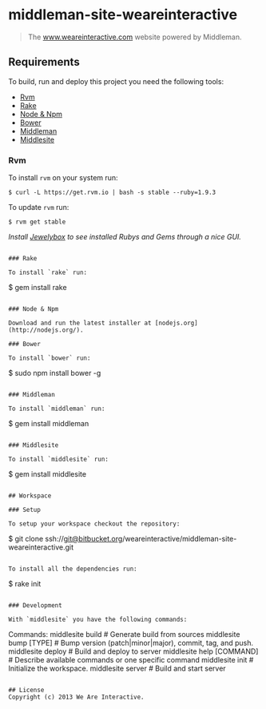 # middleman-site-weareinteractive

> The www.weareinteractive.com website powered by Middleman.

## Requirements

To build, run and deploy this project you need the following tools:

* [Rvm](https://rvm.io/)
* [Rake](http://rake.rubyforge.org/)
* [Node & Npm](http://nodejs.org/)
* [Bower](http://twitter.github.com/bower/)
* [Middleman](http://middlemanapp.com)
* [Middlesite](https://github.com/franklinkim/middlesite)

### Rvm

To install `rvm` on your system run:

```
$ curl -L https://get.rvm.io | bash -s stable --ruby=1.9.3
```

To update `rvm` run:

```
$ rvm get stable
```

*Install [Jewelybox](http://jewelrybox.unfiniti.com/) to see installed Rubys and Gems through a nice GUI.*
```

### Rake

To install `rake` run:

```
$ gem install rake
```

### Node & Npm

Download and run the latest installer at [nodejs.org](http://nodejs.org/).

### Bower

To install `bower` run:

```
$ sudo npm install bower -g
```

### Middleman

To install `middleman` run:

```
$ gem install middleman
```

### Middlesite

To install `middlesite` run:

```
$ gem install middlesite
```

## Workspace

### Setup

To setup your workspace checkout the repository:

```
$ git clone ssh://git@bitbucket.org/weareinteractive/middleman-site-weareinteractive.git
```

To install all the dependencies run:

```
$ rake init
```

### Development

With `middlesite` you have the following commands:

```
Commands:
  middlesite build           # Generate build from sources
  middlesite bump [TYPE]     # Bump version (patch|minor|major), commit, tag, and push.
  middlesite deploy          # Build and deploy to server
  middlesite help [COMMAND]  # Describe available commands or one specific command
  middlesite init            # Initialize the workspace.
  middlesite server          # Build and start server
```

## License
Copyright (c) 2013 We Are Interactive.